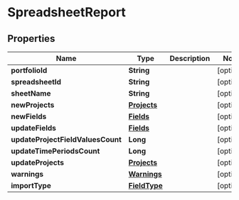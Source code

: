 
# SpreadsheetReport

## Properties
Name | Type | Description | Notes
------------ | ------------- | ------------- | -------------
**portfolioId** | **String** |  |  [optional]
**spreadsheetId** | **String** |  |  [optional]
**sheetName** | **String** |  |  [optional]
**newProjects** | [**Projects**](Projects.md) |  |  [optional]
**newFields** | [**Fields**](Fields.md) |  |  [optional]
**updateFields** | [**Fields**](Fields.md) |  |  [optional]
**updateProjectFieldValuesCount** | **Long** |  |  [optional]
**updateTimePeriodsCount** | **Long** |  |  [optional]
**updateProjects** | [**Projects**](Projects.md) |  |  [optional]
**warnings** | [**Warnings**](Warnings.md) |  |  [optional]
**importType** | [**FieldType**](FieldType.md) |  |  [optional]



